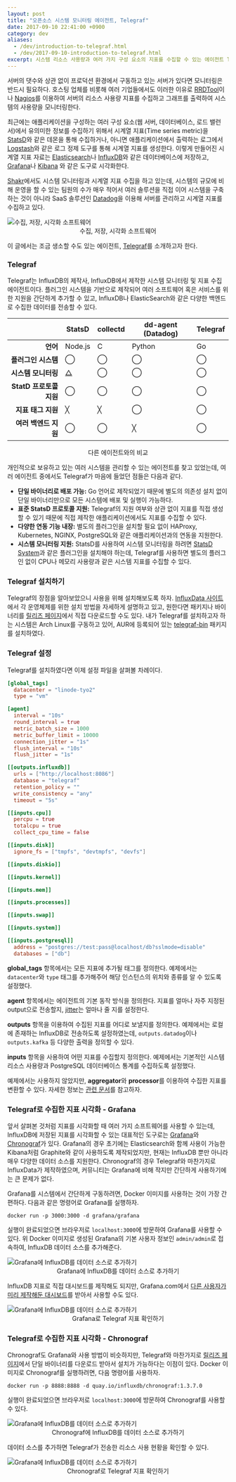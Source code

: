 ```yaml
---
layout: post
title: "오픈소스 시스템 모니터링 에이전트, Telegraf"
date: 2017-09-10 22:41:00 +0900
category: dev
aliases:
  - /dev/introduction-to-telegraf.html
  - /dev/2017-09-10-introduction-to-telegraf.html
excerpt: 시스템 리소스 사용량과 여러 가지 구성 요소의 지표를 수집할 수 있는 에이전트 Telegraf를 소개한다.
---
```


서버의 댓수와 상관 없이 프로덕션 환경에서 구동하고 있는 서버가 있다면 모니터링은 반드시 필요하다. 호스팅 업체를 비롯해 여러 기업들에서도 이러한 이유로 [RRDTool][1]이나 [Nagios][2]를 이용하여 서버의 리소스 사용량 지표를 수집하고 그래프를 출력하여 시스템의 사용량을 모니터링한다.

최근에는 애플리케이션을 구성하는 여러 구성 요소(웹 서버, 데이터베이스, 로드 밸런서)에서 유의미한 정보를 수집하기 위해서 시계열 지표(Time series metric)을 [StatsD][3]와 같은 데몬을 통해 수집하거나, 아니면 애플리케이션에서 출력하는 로그에서 [Logstash][4]와 같은 로그 정제 도구를 통해 시계열 지표를 생성한다. 이렇게 만들어진 시계열 지표 자료는 [Elasticsearch][5]나 [InfluxDB][6]와 같은 데이터베이스에 저장하고, [Grafana][7]나 [Kibana][8] 와 같은 도구로 시각화한다.

[Shakr][9]에서도 시스템 모니터링과 시계열 지표 수집을 하고 있는데, 시스템의 규모에 비해 운영을 할 수 있는 팀원의 수가 매우 적어서 여러 솔루션을 직접 이어 시스템을 구축하는 것이 아니라 SaaS 솔루션인 [Datadog][10]을 이용해 서버를 관리하고 시계열 지표를 수집하고 있다.

![][image-1]
<span style="text-align: center;display:block;">수집, 저장, 시각화 소프트웨어</span>

이 글에서는 조금 생소할 수도 있는 에이전트, [Telegraf][11]를 소개하고자 한다.


### Telegraf

Telegraf는 InfluxDB의 제작사, InfluxDB에서 제작한 시스템 모니터링 및 지표 수집 에이전트이다. 플러그인 시스템을 기반으로 제작되어 여러 소프트웨어 혹은 서비스를 위한 지원을 간단하게 추가할 수 있고, InfluxDB나 ElasticSearch와 같은 다양한 백엔드로 수집한 데이터를 전송할 수 있다.

|  | StatsD  | collectd | dd-agent (Datadog) | Telegraf |
| ---: | -- | -- | -- | -- |
| **언어** | Node.js | C | Python | Go |
| **플러그인 시스템**  | ◯ | ◯ | ◯ | ◯ |
| **시스템 모니터링**  | [△][12] | ◯ | ◯ | ◯ |
| **StatD 프로토콜 지원** | ◯ | ◯ | ◯ | ◯ |
| **지표 태그 지원** | ╳ | ╳ | ◯ | ◯ |
| **여러 백엔드 지원** | ◯ | ◯ | ╳ | ◯ |

<span style="text-align: center;display:block;">다른 에이전트와의 비교</span>

개인적으로 보유하고 있는 여러 시스템을 관리할 수 있는 에이전트를 찾고 있었는데, 여러 에이전트 중에서도 Telegraf가 마음에 들었던 점들은 다음과 같다.

- **단일 바이너리로 배포 가능:** Go 언어로 제작되었기 때문에 별도의 의존성 설치 없이 단일 바이너리만으로 모든 시스템에 배포 및 실행이 가능하다.
- **표준 StatsD 프로토콜 지원:** Telegraf의 지원 여부와 상관 없이 지표를 직접 생성할 수 있기 때문에 직접 제작한 애플리케이션에서도 지표를 수집할 수 있다.
- **다양한 연동 기능 내장:** 별도의 플러그인을 설치할 필요 없이 HAProxy, Kubernetes, NGINX, PostgreSQL와 같은 애플리케이션과의 연동을 지원한다.
- **시스템 모니터링 지원:** StatsD를 사용하여 시스템 모니터링을 하려면 [StatsD System][13]과 같은 플러그인을 설치해야 하는데, Telegraf를 사용하면 별도의 플러그인 없이 CPU나 메모리 사용량과 같은 시스템 지표를 수집할 수 있다.


### Telegraf 설치하기

Telegraf의 장점을 알아보았으니 사용을 위해 설치해보도록 하자. [InfluxData 사이트][14]에서 각 운영체제를 위한 설치 방법을 자세하게 설명하고 있고, 원한다면 패키지나 바이너리를 [릴리즈 페이지][15]에서 직접 다운로드할 수도 있다. 내가 Telegraf를 설치하고자 하는 시스템은 Arch Linux를 구동하고 있어, AUR에 등록되어 있는 [telegraf-bin][16] 패키지를 설치하였다.

<script type="text/javascript" src="https://asciinema.org/a/Dr9ilYbYuNTEfwlwE42KlFyiW.js" id="asciicast-Dr9ilYbYuNTEfwlwE42KlFyiW" async data-speed="2"></script>


### Telegraf 설정

Telegraf를 설치하였다면 이제 설정 파일을 살펴볼 차례이다.

```toml
[global_tags]
  datacenter = "linode-tyo2"
  type = "vm"

[agent]
  interval = "10s"
  round_interval = true
  metric_batch_size = 1000
  metric_buffer_limit = 10000
  connection_jitter = "1s"
  flush_interval = "10s"
  flush_jitter = "1s"

[[outputs.influxdb]]
  urls = ["http://localhost:8086"]
  database = "telegraf"
  retention_policy = ""
  write_consistency = "any"
  timeout = "5s"

[[inputs.cpu]]
  percpu = true
  totalcpu = true
  collect_cpu_time = false

[[inputs.disk]]
  ignore_fs = ["tmpfs", "devtmpfs", "devfs"]

[[inputs.diskio]]

[[inputs.kernel]]

[[inputs.mem]]

[[inputs.processes]]

[[inputs.swap]]

[[inputs.system]]

[[inputs.postgresql]]
  address = "postgres://test:pass@localhost/db?sslmode=disable"
  databases = ["db"]
```


**global\_tags** 항목에서는 모든 지표에 추가될 태그를 정의한다. 예제에서는 `datacenter`와 `type` 태그를 추가해주어 해당 인스턴스의 위치와 종류를 알 수 있도록 설정했다.

**agent** 항목에서는 에이전트의 기본 동작 방식을 정의한다. 지표를 얼마나 자주 지정된 output으로 전송할지, [jitter][17]는 얼마나 줄 지를 설정한다.

**outputs** 항목을 이용하여 수집된 지표를 어디로 보낼지를 정의한다. 예제에서는 로컬에 존재하는 InfluxDB로 전송하도록 설정하였는데, `outputs.datadog`이나 `outputs.kafka` 등 다양한 출력을 정의할 수 있다.

**inputs** 항목을 사용하여 어떤 지표를 수집할지 정의한다. 예제에서는 기본적인 시스템 리소스 사용량과 PostgreSQL 데이터베이스 통계를 수집하도록 설정했다.

예제에서는 사용하지 않았지만, **aggregator**와 **processor**를 이용하여 수집한 지표를 변환할 수 있다. 자세한 정보는 [관련 문서][18]를 참고하자.


### Telegraf로 수집한 지표 시각화 - Grafana

앞서 살펴본 것처럼 지표를 시각화할 때 여러 가지 소프트웨어를 사용할 수 있는데, InfluxDB에 저장된 지표를 시각화할 수 있는 대표적인 도구로는 [Grafana][19]와 [Chronograf][20]가 있다. Grafana의 경우 초기에는 Elasticsearch와 함께 사용이 가능한 Kibana처럼 Graphite와 같이 사용하도록 제작되었지만, 현재는 InfluxDB 뿐만 아니라 매우 다양한 데이터 소스를 지원한다. Chronograf의 경우 Telegraf와 마찬가지로 InfluxData가 제작하였으며, 커뮤니티는 Grafana에 비해 작지만 간단하게 사용하기에는 큰 문제가 없다.

Grafana를 시스템에서 간단하게 구동하려면, Docker 이미지를 사용하는 것이 가장 간편하다. 다음과 같은 명령어로 Grafana를 실행하자.

```shell
docker run -p 3000:3000 -d grafana/grafana
```

실행이 완료되었으면 브라우저로 `localhost:3000`에 방문하여 Grafana를 사용할 수 있다. 위 Docker 이미지로 생성된 Grafana의 기본 사용자 정보인 `admin/admin`로 접속하여, InfluxDB 데이터 소스를 추가해준다.

![][image-2]
<span style="text-align: center;display:block;"> Grafana에 InfluxDB를 데이터 소스로 추가하기</span>

InfluxDB 지표로 직접 대시보드를 제작해도 되지만, Grafana.com에서 [다른 사용자가 미리 제작해둔 대시보드][21]를 받아서 사용할 수도 있다.

![][image-3]
<span style="text-align: center;display:block;"> Grafana로 Telegraf 지표 확인하기</span>


### Telegraf로 수집한 지표 시각화 - Chronograf

Chronograf도 Grafana와 사용 방법이 비슷하지만, Telegraf와 마찬가지로 [릴리즈 페이지][22]에서 단일 바이너리를 다운로드 받아서 설치가 가능하다는 이점이 있다. Docker 이미지로 Chronograf를 실행하려면, 다음 명령어를 사용하자.

```shell
docker run -p 8888:8888 -d quay.io/influxdb/chronograf:1.3.7.0
```

실행이 완료되었으면 브라우저로 `localhost:3000`에 방문하여 Chronograf를 사용할 수 있다.

![][image-4]
<span style="text-align: center;display:block;"> Chronograf에 InfluxDB를 데이터 소스로 추가하기</span>

데이터 소스를 추가하면 Telegraf가 전송한 리소스 사용 현황을 확인할 수 있다.

![][image-5]
<span style="text-align: center;display:block;"> Chronograf로 Telegraf 지표 확인하기</span>

[1]:	https://oss.oetiker.ch/rrdtool/
[2]:	https://www.nagios.org/
[3]:	https://github.com/etsy/statsd
[4]:	https://www.elastic.co/products/logstash
[5]:	https://www.elastic.co/products/elasticsearch
[6]:	https://www.influxdata.com/time-series-platform/influxdb/
[7]:	https://grafana.com/
[8]:	https://www.elastic.co/products/kibana
[9]:	https://www.shakr.com/
[10]:	http://datadoghq.com/
[11]:	https://www.influxdata.com/time-series-platform/telegraf/
[12]:	https://github.com/statsd/system
[13]:	https://github.com/statsd/system
[14]:	https://docs.influxdata.com/telegraf/v1.4/introduction/installation/
[15]:	https://github.com/influxdata/telegraf/releases
[16]:	https://aur.archlinux.org/packages/telegraf-bin/
[17]:	https://www.awsarchitectureblog.com/2015/03/backoff.html
[18]:	https://docs.influxdata.com/telegraf/v1.4/concepts/aggregator_processor_plugins/
[19]:	https://grafana.com/
[20]:	https://www.influxdata.com/time-series-platform/chronograf/
[21]:	https://grafana.com/dashboards?search=telegraf
[22]:	https://github.com/influxdata/chronograf/releases

[image-1]:	https://simplist.cdn.sapbox.me/2017-09-10-introduction-to-telegraf/ingest-store-visualize.svg "수집, 저장, 시각화 소프트웨어"
[image-2]:	https://simplist.cdn.sapbox.me/2017-09-10-introduction-to-telegraf/grafana-setup.jpg "Grafana에 InfluxDB를 데이터 소스로 추가하기"
[image-3]:	https://simplist.cdn.sapbox.me/2017-09-10-introduction-to-telegraf/grafana-in-action.jpg "Grafana에 InfluxDB를 데이터 소스로 추가하기"
[image-4]:	https://simplist.cdn.sapbox.me/2017-09-10-introduction-to-telegraf/chronograf-setup.jpg "Grafana에 InfluxDB를 데이터 소스로 추가하기"
[image-5]:	https://simplist.cdn.sapbox.me/2017-09-10-introduction-to-telegraf/chronograf-in-action.jpg "Grafana에 InfluxDB를 데이터 소스로 추가하기"